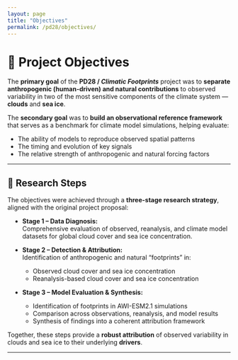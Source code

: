 ```yaml
---
layout: page
title: "Objectives"
permalink: /pd28/objectives/
---
```


# 🎯 Project Objectives

The **primary goal** of the **PD28 / *Climatic Footprints*** project was to **separate anthropogenic (human-driven) and natural contributions** to observed variability in two of the most sensitive components of the climate system — **clouds** and **sea ice**.  

The **secondary goal** was to **build an observational reference framework** that serves as a benchmark for climate model simulations, helping evaluate:
- The ability of models to reproduce observed spatial patterns  
- The timing and evolution of key signals  
- The relative strength of anthropogenic and natural forcing factors  

---

## 🔑 Research Steps

The objectives were achieved through a **three-stage research strategy**, aligned with the original project proposal:

<div style="margin-left: 10px; margin-top: 10px;">

- **Stage 1 – Data Diagnosis:**  
  Comprehensive evaluation of observed, reanalysis, and climate model datasets for global cloud cover and sea ice concentration.  

- **Stage 2 – Detection & Attribution:**  
  Identification of anthropogenic and natural “footprints” in:
  - Observed cloud cover and sea ice concentration  
  - Reanalysis-based cloud cover and sea ice concentration  

- **Stage 3 – Model Evaluation & Synthesis:**  
  - Identification of footprints in AWI-ESM2.1 simulations  
  - Comparison across observations, reanalysis, and model results  
  - Synthesis of findings into a coherent attribution framework  

</div>

Together, these steps provide a **robust attribution** of observed variability in clouds and sea ice to their underlying **drivers**.

---
